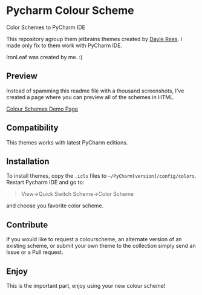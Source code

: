 # Pycharm Colour Scheme
Color Schemes to PyCharm IDE

This repository agroup them jetbrains themes created by [Dayle Rees](https://github.com/daylerees/colour-schemes). I made only fix to them work with PyCharm IDE. 

IronLeaf was created by me. :)

## Preview

Instead of spamming this readme file with a thousand screenshots, I've created a page where you can preview all of the schemes in HTML.

[Colour Schemes Demo Page](http://daylerees.github.io/)

## Compatibility

This themes works with latest PyCharm editions.

## Installation

To install themes, copy the `.icls` files to `~/PyCharm[version]/config/colors`. Restart Pycharm IDE and go to:

> View->Quick Switch Scheme->Color Scheme

and choose you favorite color scheme.

## Contribute

If you would like to request a colourscheme, an alternate version of an existing scheme, or submit your own theme to the collection simply send an Issue or a Pull request.

## Enjoy

This is the important part, enjoy using your new colour scheme!

